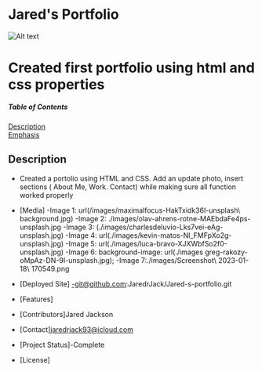 

# Jared's Portfolio
![Alt text]("assets/images/portfolioscreenshot.jpg")
# Created first portfolio using html and css properties
##### Table of Contents  
[Description](#description)  
[Emphasis](#emphasis)
## Description
- Created a portolio using HTML and CSS. Add an update photo, insert sections ( About Me, Work. Contact) while making sure all function worked properly
- [Media]
-Image 1: url(/images/maximalfocus-HakTxidk36I-unsplash\ background.jpg)
-Image 2: ./images/olav-ahrens-rotne-MAEbdaFe4ps-unsplash.jpg
-Image 3: (./images/charlesdeluvio-Lks7vei-eAg-unsplash.jpg)
-Image 4: url(./images/kevin-matos-Nl_FMFpXo2g-unsplash.jpg)
-Image 5: url(./images/luca-bravo-XJXWbfSo2f0-unsplash.jpg)
-Image 6: background-image: url(./images greg-rakozy-oMpAz-DN-9I-unsplash.jpg);
-Image 7:./images/Screenshot\ 2023-01-18\ 170549.png

- [Deployed Site]
-git@github.com:JaredrJack/Jared-s-portfolio.git
- [Features]
- [Contributors]Jared Jackson
- [Contact]jaredrjack93@icloud.com
- [Project Status]-Complete
- [License]